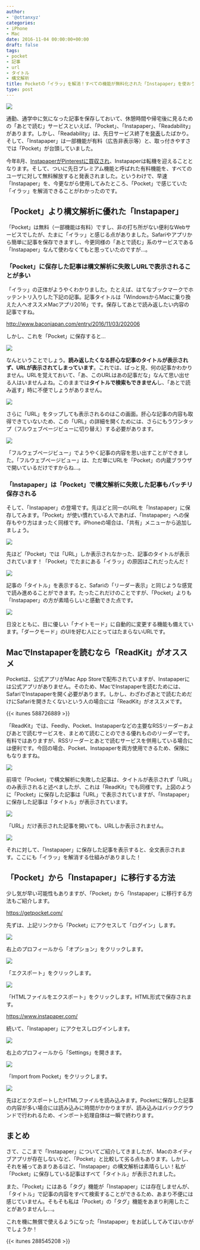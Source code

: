 ```yaml
---
author:
- '@ottanxyz'
categories:
- iPhone
- Mac
date: 2016-11-04 00:00:00+00:00
draft: false
tags:
- pocket
- 記事
- url
- タイトル
- 構文解析
title: Pocketの「イラッ」を解消！すべての機能が無料化された「Instapaper」を使おう！
type: post
---
```


![](161104-581c764c4a0e8.jpg)

通勤、通学中に気になった記事を保存しておいて、休憩時間や帰宅後に見るための「あとで読む」サービスといえば、「Pocket」、「Instapaper」、「Readability」があります。しかし、「Readability」は、先日サービス終了を[発表](https://www.readability.com/)したばかり。そして、「Instapaper」は一部機能が有料（広告非表示等）と、取っ付きやすさでは「Pocket」が台頭していました。

今年8月、[InstapaperがPinterestに買収され](http://blog.instapaper.com/post/149374303661)、Instapaperは転機を迎えることとなります。そして、ついに先日プレミアム機能と呼ばれた有料機能を、すべてのユーザに対して無料解放すると発表されました。というわけで、早速「Instapaper」を、今更ながら使用してみたところ、「Pocket」で感じていた「イラッ」を解消できることがわかったのです。

## 「Pocket」より構文解析に優れた「Instapaper」

「Pocket」は無料（一部機能は有料）ですし、非の打ち所がない便利なWebサービスでしたが、たまに「イラッ」と感じる点がありました。Safariやアプリから簡単に記事を保存できますし、今更同様の「あとで読む」系のサービスである「Instapaper」なんて使わなくてもと思っていたのですが…。

### 「Pocket」に保存した記事は構文解析に失敗しURLで表示されることが多い

「イラッ」の正体がようやくわかりました。たとえば、はてなブックマークでホッテントリ入りした下記の記事。記事タイトルは「WindowsからMacに乗り換えた人へオススメMacアプリ2016」です。保存してあとで読み返したい内容の記事ですね。

<http://www.baconjapan.com/entry/2016/11/03/202006>

しかし、これを「Pocket」に保存すると…

![](161104-581c7658ef22a.png)

なんということでしょう。**読み返したくなる肝心な記事のタイトルが表示されず、URLが表示されてしまっています**。これでは、ぱっと見、何の記事かわかりません。URLを覚えておいて、「あ、このURLはあの記事だな」なんて思い出せる人はいませんよね。このままでは**タイトルで検索もできません**し、「あとで読み返す」時に不便でしょうがありません。

![](161104-581c765da897d.png)

さらに「URL」をタップしても表示されるのはこの画面。肝心な記事の内容も取得できていないため、この「URL」の詳細を開くためには、さらにもうワンタップ（フルウェブページビューに切り替え）する必要があります。

![](161104-581c7663cc420.png)

「フルウェブページビュー」でようやく記事の内容を思い出すことができました。「フルウェブページビュー」は、ただ単にURLを「Pocket」の内蔵ブラウザで開いているだけですからね…。

### 「Instapaper」は「Pocket」で構文解析に失敗した記事もバッチリ保存される

そして、「Instapaper」の登場です。先ほどと同一のURLを「Instapaper」に保存してみます。「Pocket」が使い慣れている人であれば、「Instapaper」への保存もやり方はまったく同様です。iPhoneの場合は、「共有」メニューから追加しましょう。

![](161104-581c7668ab124.png)

先ほど「Pocket」では「URL」しか表示されなかった、記事のタイトルが表示されています！「Pocket」でたまにある「イラッ」の原因はこれだったんだ！

![](161104-581c766d3cbb6.png)

記事の「タイトル」を表示すると、Safariの「リーダー表示」と同じような感覚で読み進めることができます。たったこれだけのことですが、「Pocket」よりも「Instapaper」の方が素晴らしいと感動できた点です。

![](161104-581c76721ff02.png)

日没とともに、目に優しい「ナイトモード」に自動的に変更する機能も備えています。「ダークモード」のUIを好む人にとってはたまらないURLです。

## MacでInstapaperを読むなら「ReadKit」がオススメ

Pocketは、公式アプリがMac App Storeで配布されていますが、Instapaperには公式アプリがありません。そのため、MacでInstapaperを読むためには、SafariでInstapaperを開く必要があります。しかし、わざわざあとで読むためだけにSafariを開きたくないという人の場合には「ReadKit」がオススメです。

{{< itunes 588726889 >}}

「ReadKit」では、Feedly、Pocket、Instapaperなどの主要なRSSリーダーおよびあとで読むサービスを、まとめて読むことのできる優れもののリーダーです。有料ではありますが、RSSリーダーとあとで読むサービスを併用している場合には便利です。今回の場合、Pocket、Instapaperを両方使用できるため、保険にもなりますね。

![](161104-581c7e83a3d47.png)

前項で「Pocket」で構文解析に失敗した記事は、タイトルが表示されず「URL」のみ表示されると述べましたが、これは「ReadKit」でも同様です。上図のように「Pocket」に保存した記事は「URL」で表示されていますが、「Instapaper」に保存した記事は「タイトル」が表示されています。

![](161104-581c7e8ca4592.png)

「URL」だけ表示された記事を開いても、URLしか表示されません。

![](161104-581c7e9516c5c.png)

それに対して、「Instapaper」に保存した記事を表示すると、全文表示されます。ここにも「イラッ」を解消する仕組みがありました！

## 「Pocket」から「Instapaper」に移行する方法

少し気が早い可能性もありますが、「Pocket」から「Instapaper」に移行する方法もご紹介します。

<https://getpocket.com/>

先ずは、上記リンクから「Pocket」にアクセスして「ログイン」します。

![](161104-581c780d8c646.png)

右上のプロフィールから「オプション」をクリックします。

![](161104-581c781633cc1.png)

「エクスポート」をクリックします。

![](161104-581c781c2f2d1.png)

「HTMLファイルをエクスポート」をクリックします。HTML形式で保存されます。

<https://www.instapaper.com/>

続いて、「Instapaper」にアクセスしログインします。

![](161104-581c782583ebb.png)

右上のプロフィールから「Settings」を開きます。

![](161104-581c782accefc.png)

「Import from Pocket」をクリックします。

![](161104-581c7830c3302.png)

先ほどエクスポートしたHTMLファイルを読み込みます。Pocketに保存した記事の内容が多い場合には読み込みに時間がかかりますが、読み込みはバックグラウンドで行われるため、インポート処理自体は一瞬で終わります。

## まとめ

さて、ここまで「Instapaper」についてご紹介してきましたが、Macのネイティブアプリが存在しないなど、「Pocket」と比較して劣る点もあります。しかし、それを補ってあまりあるほど、「Instapaper」の構文解析は素晴らしい！私が「Pocket」に保存している記事はすべて「タイトル」が表示されました。

また、「Pocket」にはある「タグ」機能が「Instapaper」には存在しませんが、「タイトル」で記事の内容をすべて検索することができるため、あまり不便には感じていません。そもそも私は「Pocket」の「タグ」機能をあまり利用したことがありませんし…。

これを機に無償で使えるようになった「Instapaper」をお試ししてみてはいかがでしょうか！

{{< itunes 288545208 >}}
